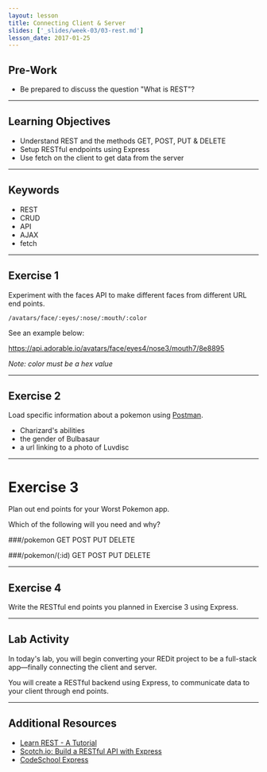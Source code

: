 ```yaml
---
layout: lesson
title: Connecting Client & Server
slides: ['_slides/week-03/03-rest.md']
lesson_date: 2017-01-25
---
```


## Pre-Work

- Be prepared to discuss the question "What is REST"?

---

## Learning Objectives

- Understand REST and the methods GET, POST, PUT & DELETE
- Setup RESTful endpoints using Express
- Use fetch on the client to get data from the server 

---

## Keywords

- REST
- CRUD
- API
- AJAX
- fetch

---

## Exercise 1

Experiment with the faces API to make different faces from different URL end points.

`/avatars/face/:eyes/:nose/:mouth/:color`

See an example below: 

https://api.adorable.io/avatars/face/eyes4/nose3/mouth7/8e8895

*Note: color must be a hex value*

---

## Exercise 2

Load specific information about a pokemon using [Postman](https://www.getpostman.com/).

- Charizard's abilities
- the gender of Bulbasaur
- a url linking to a photo of Luvdisc

---

# Exercise 3

Plan out end points for your Worst Pokemon app.

Which of the following will you need and why?

###/pokemon
GET
POST
PUT
DELETE

###/pokemon/(:id)
GET
POST
PUT
DELETE

---

## Exercise 4

Write the RESTful end points you planned in Exercise 3 using Express. 

---

## Lab Activity

In today's lab, you will begin converting your REDit project to be a full-stack app&mdash;finally connecting the client and server. 

You will create a RESTful backend using Express, to communicate data to your client through end points.

---

## Additional Resources

- [Learn REST - A Tutorial](http://www.restapitutorial.com/)
- [Scotch.io: Build a RESTful API with Express](https://scotch.io/tutorials/build-a-restful-api-using-node-and-express-4)
- [CodeSchool Express](https://www.codeschool.com/courses/building-blocks-of-express-js)
